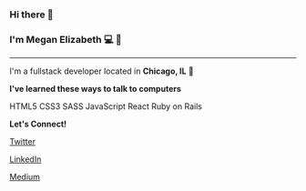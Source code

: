 ### Hi there 👋
### I'm Megan Elizabeth 💻 🌻
<hr>

I'm a fullstack developer located in **Chicago, IL** 🌃

**I've learned these ways to talk to computers**

HTML5 CSS3 SASS JavaScript React Ruby on Rails

**Let's Connect!**

[Twitter](twitter.com/codewithmeg)

[LinkedIn](linkedin.com/in/meganeday)

[Medium](codewithmeg.medium.com)

<!--
**meganeday/meganeday** is a ✨ _special_ ✨ repository because its `README.md` (this file) appears on your GitHub profile.

Here are some ideas to get you started:

- 🔭 I’m currently working on ...
- 🌱 I’m currently learning ...
- 👯 I’m looking to collaborate on ...
- 🤔 I’m looking for help with ...
- 💬 Ask me about ...
- 📫 How to reach me: ...
- 😄 Pronouns: ...
- ⚡ Fun fact: ...
-->
